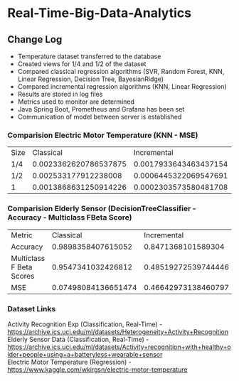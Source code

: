 # Real-Time-Big-Data-Analytics


## Change Log
- Temperature dataset transferred to the database
- Created views for 1/4 and 1/2 of the dataset
- Compared classical regression algorithms (SVR, Random Forest, KNN, Linear Regression, Decision Tree, BayesianRidge) 
- Compared incremental regression algorithms (KNN, Linear Regression)
- Results are stored in log files
- Metrics used to monitor are determined
- Java Spring Boot, Prometheus and Grafana has been set
- Communication of model between server is established

### Comparision Electric Motor Temperature (KNN - MSE)
<table>
  <tr>
    <td>Size</td>
    <td>Classical</td>
    <td>Incremental</td>
  </tr>
  <tr>
    <td>1/4</td>
    <td>0.0023362620786537875</td>
    <td>0.0017933643463437154</td>
  </tr>
  <tr>
    <td>1/2</td>
    <td>0.002533177912238008</td>
    <td>0.0006445322069547691</td>
  </tr>
  <tr>
    <td>1</td>
    <td>0.0013868631250914226</td>
    <td>0.0002303573580481708</td>
  </tr>
</table>

### Comparision Elderly Sensor (DecisionTreeClassifier - Accuracy - Multiclass FBeta Score)
<table>
  <tr>
    <td>Metric</td>
    <td>Classical</td>
    <td>Incremental</td>
  </tr>
  <tr>
    <td>Accuracy</td>
    <td>0.9898358407615052</td>
    <td>0.8471368101589304</td>
  </tr>
  <tr>
    <td>Multiclass F Beta Scores</td>
    <td>0.9547341032426812</td>
    <td>0.48519272539744446</td>
  </tr>
  <tr>
    <td>MSE</td>
    <td>0.07498084136651474</td>
    <td>0.46642973138460797</td>
  </tr>
</table>

### Dataset Links
Activity Recognition Exp (Classification, Real-Time) - https://archive.ics.uci.edu/ml/datasets/Heterogeneity+Activity+Recognition
Elderly Sensor Data (Classification, Real-Time) - https://archive.ics.uci.edu/ml/datasets/Activity+recognition+with+healthy+older+people+using+a+batteryless+wearable+sensor<br>
Electric Motor Temperature (Regression) - https://www.kaggle.com/wkirgsn/electric-motor-temperature
